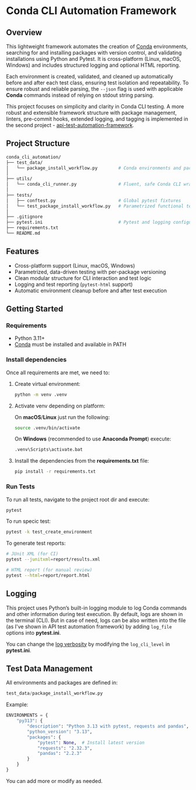 # Conda CLI Automation Framework

## Overview

This lightweight framework automates the creation of [Conda](https://docs.conda.io/en/latest/) environments, searching for and installing packages with version control, and validating installations using Python and Pytest. It is cross-platform (Linux, macOS, Windows) and includes structured logging and optional HTML reporting.

Each environment is created, validated, and cleaned up automatically before and after each test class, ensuring test isolation and repeatability. To ensure robust and reliable parsing, the `--json` flag is used with applicable **Conda** commands instead of relying on stdout string parsing.

This project focuses on simplicity and clarity in Conda CLI testing. A more robust and extensible framework structure with package management, linters, pre-commit hooks, extended logging, and tagging is implemented in the second project - [api-test-automation-framework](https://github.com/heksein/api-test-automation-framework).

## Project Structure

```bash
conda_cli_automation/
├── test_data/
│   └── package_install_workflow.py        # Conda environments and packages definition
│
├── utils/
│   └── conda_cli_runner.py                # Fluent, safe Conda CLI wrapper
│
├── tests/
│   ├── conftest.py                        # Global pytest fixtures
│   └── test_package_install_workflow.py   # Parametrized functional tests
│
├── .gitignore
├── pytest.ini                             # Pytest and logging configuration
├── requirements.txt
└── README.md
```

## Features

* Cross-platform support (Linux, macOS, Windows)
* Parametrized, data-driven testing with per-package versioning
* Clean modular structure for CLI interaction and test logic
* Logging and test reporting (`pytest-html` support)
* Automatic environment cleanup before and after test execution

## Getting Started

### Requirements

* Python 3.11+
* [Conda](https://docs.conda.io/projects/conda/en/latest/user-guide/install/index.html) must be installed and available in PATH

### Install dependencies

Once all requirements are met, we need to:

1. Create virtual environment:

    ```bash
    python -m venv .venv
    ```

2. Activate venv depending on platform:

    On **macOS**/**Linux** just run the following:

    ```bash
    source .venv/bin/activate
    ```

    On **Windows** (recommended to use **Anaconda Prompt**) execute:

    ```bash
    .venv\Scripts\activate.bat
    ```

3. Install the dependencies from the **requirements.txt** file:

    ```bash
    pip install -r requirements.txt
    ```

### Run Tests

To run all tests, navigate to the project root dir and execute:

```bash
pytest
```

To run specic test:

```bash
pytest -k test_create_environment
```

To generate test reports:

```bash
# JUnit XML (for CI)
pytest --junitxml=report/results.xml

# HTML report (for manual review)
pytest --html=report/report.html
```

## Logging

This project uses Python’s built-in logging module to log Conda commands and other information during test execution. By default, logs are shown in the terminal (CLI). But in case of need, logs can be also written into the file (as I've shown in API test automation framework) by adding `log_file` options into **pytest.ini**.

You can change the [log verbosity](https://docs.python.org/3/library/logging.html#logging-levels) by modifying the `log_cli_level` in **pytest.ini**.

## Test Data Management

All environments and packages are defined in:

```python
test_data/package_install_workflow.py
```

Example:

```python
ENVIRONMENTS = {
    "py313": {
        "description": "Python 3.13 with pytest, requests and pandas",
        "python_version": "3.13",
        "packages": {
            "pytest": None,  # Install latest version
            "requests": "2.32.3",
            "pandas": "2.2.3"
        }
    }
}
```

You can add more or modify as needed.
